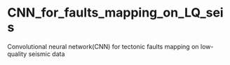 # CNN_for_faults_mapping_on_LQ_seis
Convolutional neural network(CNN) for tectonic faults mapping on low-quality seismic data
